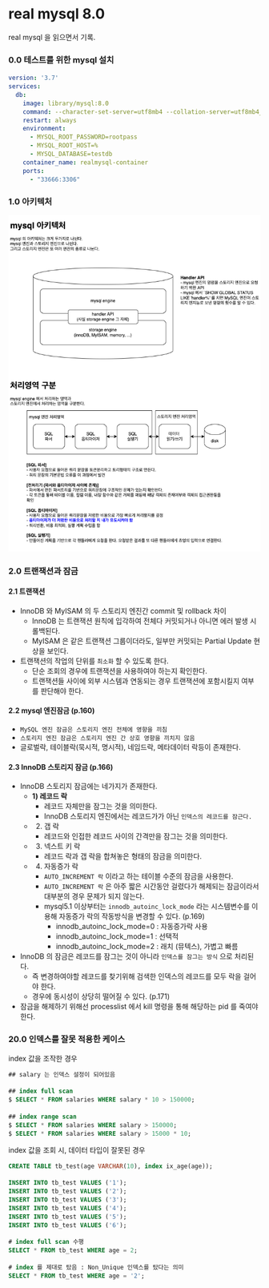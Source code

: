 # real mysql 8.0
real mysql 을 읽으면서 기록.

### 0.0 테스트를 위한 mysql 설치
```yml
version: '3.7'
services:
  db:
    image: library/mysql:8.0
    command: --character-set-server=utf8mb4 --collation-server=utf8mb4_unicode_ci
    restart: always
    environment:
      - MYSQL_ROOT_PASSWORD=rootpass
      - MYSQL_ROOT_HOST=%
      - MYSQL_DATABASE=testdb
    container_name: realmysql-container
    ports:
      - "33666:3306"
```

### 1.0 아키텍처
<kbd>
  <img alt="" src="../Image/realmysq8.0_chapter04_1.drawio.png" />
</kbd>

### 2.0 트랜잭션과 잠금
#### 2.1 트랜잭션
* InnoDB 와 MyISAM 의 두 스토리지 엔진간 commit 및 rollback 차이
  * InnoDB 는 트랜잭션 원칙에 입각하여 전체다 커밋되거나 아니면 에러 발생 시 롤백된다.
  * MyISAM 은 같은 트랜잭션 그룹이더라도, 일부만 커밋되는 Partial Update 현상을 보인다.
* 트랜잭션의 작업의 단위를 `최소화` 할 수 있도록 한다.
  * 단순 조회의 경우에 트랜잭션을 사용하여야 하는지 확인한다.
  * 트랜잭션들 사이에 외부 시스템과 연동되는 경우 트랜잭션에 포함시킬지 여부를 판단해야 한다.

#### 2.2 mysql 엔진잠금 (p.160)
* `MySQL 엔진 잠금은 스토리지 엔진 전체에 영향을 끼침`
* `스토리지 엔진 잠금은 스토리지 엔진 간 상호 영향을 끼치지 않음`
* 글로벌락, 테이블락(묵시적, 명시적), 네임드락, 메타데이터 락등이 존재한다.

#### 2.3 InnoDB 스토리지 잠금 (p.166)
* InnoDB 스토리지 잠금에는 네가지가 존재한다.
  * __1) 레코드 락__
    * 레코드 자체만을 잠그는 것을 의미한다.
    * InnoDB 스토리지 엔진에서는 레코드가가 아닌 `인덱스의 레코드를 잠근다.`
  * 2) 갭 락
    * 레코드와 인접한 레코드 사이의 간격만을 잠그는 것을 의미한다.
  * 3) 넥스트 키 락
    * 레코드 락과 갭 락을 합쳐놓은 형태의 잠금을 의미한다.
  * 4) 자동증가 락
    * `AUTO_INCREMENT 락` 이라고 하는 테이블 수준의 잠금을 사용한다.
    * `AUTO_INCREMENT 락` 은 아주 짧은 시간동안 걸렸다가 해제되는 잠금이라서 대부분의 경우 문제가 되지 않는다.
    * mysql5.1 이상부터는 `innodb_autoinc_lock_mode` 라는 시스템변수를 이용해 자동증가 락의 작동방식을 변경할 수 있다. (p.169)
      * innodb_autoinc_lock_mode=0 : 자동증가락 사용
      * innodb_autoinc_lock_mode=1 : 선택적
      * innodb_autoinc_lock_mode=2 : 래치 (뮤텍스), 가볍고 빠름
* InnoDB 의 잠금은 레코드를 잠그는 것이 아니라 `인덱스를 잠그는 방식` 으로 처리된다.
  * 즉 변경하여야할 레코드를 찾기위해 검색한 인덱스의 레코드를 모두 락을 걸어야 한다.
  * 경우에 동시성이 상당히 떨어질 수 있다. (p.171)
* 잠금을 해제하기 위해선 processlist 에서 kill 명령을 통해 해당하는 pid 를 죽여야 한다.

### 20.0 인덱스를 잘못 적용한 케이스
index 값을 조작한 경우
```sql
## salary 는 인덱스 설정이 되어있음

## index full scan
$ SELECT * FROM salaries WHERE salary * 10 > 150000; 

## index range scan
$ SELECT * FROM salaries WHERE salary > 150000; 
$ SELECT * FROM salaries WHERE salary > 15000 * 10; 
```

index 값을 조회 시, 데이터 타입이 잘못된 경우
```sql
CREATE TABLE tb_test(age VARCHAR(10), index ix_age(age));
 
INSERT INTO tb_test VALUES ('1');
INSERT INTO tb_test VALUES ('2');
INSERT INTO tb_test VALUES ('3');
INSERT INTO tb_test VALUES ('4');
INSERT INTO tb_test VALUES ('5');
INSERT INTO tb_test VALUES ('6');

# index full scan 수행
SELECT * FROM tb_test WHERE age = 2;

# index 를 제대로 탔음 : Non_Unique 인덱스를 탔다는 의미
SELECT * FROM tb_test WHERE age = '2';
```
